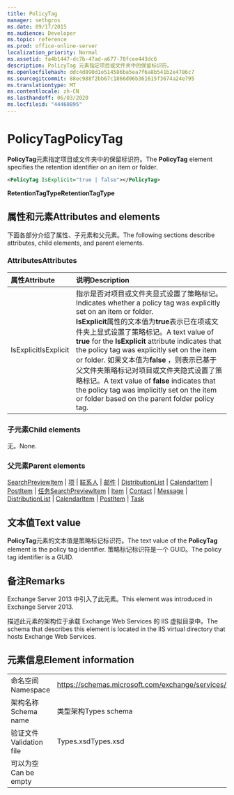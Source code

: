 ```yaml
---
title: PolicyTag
manager: sethgros
ms.date: 09/17/2015
ms.audience: Developer
ms.topic: reference
ms.prod: office-online-server
localization_priority: Normal
ms.assetid: fa4b1447-dc7b-47ad-a677-78fcee443dc6
description: PolicyTag 元素指定项目或文件夹中的保留标识符。
ms.openlocfilehash: ddc4d890d1e514586ba5ea7f6a8b541b2e4786c7
ms.sourcegitcommit: 88ec988f2bb67c1866d06b361615f3674a24e795
ms.translationtype: MT
ms.contentlocale: zh-CN
ms.lasthandoff: 06/03/2020
ms.locfileid: "44460895"
---
```

# <a name="policytag"></a><span data-ttu-id="c1920-103">PolicyTag</span><span class="sxs-lookup"><span data-stu-id="c1920-103">PolicyTag</span></span>

<span data-ttu-id="c1920-104">**PolicyTag**元素指定项目或文件夹中的保留标识符。</span><span class="sxs-lookup"><span data-stu-id="c1920-104">The **PolicyTag** element specifies the retention identifier on an item or folder.</span></span> 
  
```xml
<PolicyTag IsExplicit="true | false"></PolicyTag>
```

 <span data-ttu-id="c1920-105">**RetentionTagType**</span><span class="sxs-lookup"><span data-stu-id="c1920-105">**RetentionTagType**</span></span>
## <a name="attributes-and-elements"></a><span data-ttu-id="c1920-106">属性和元素</span><span class="sxs-lookup"><span data-stu-id="c1920-106">Attributes and elements</span></span>

<span data-ttu-id="c1920-107">下面各部分介绍了属性、子元素和父元素。</span><span class="sxs-lookup"><span data-stu-id="c1920-107">The following sections describe attributes, child elements, and parent elements.</span></span>
  
### <a name="attributes"></a><span data-ttu-id="c1920-108">Attributes</span><span class="sxs-lookup"><span data-stu-id="c1920-108">Attributes</span></span>

|<span data-ttu-id="c1920-109">**属性**</span><span class="sxs-lookup"><span data-stu-id="c1920-109">**Attribute**</span></span>|<span data-ttu-id="c1920-110">**说明**</span><span class="sxs-lookup"><span data-stu-id="c1920-110">**Description**</span></span>|
|:-----|:-----|
|<span data-ttu-id="c1920-111">IsExplicit</span><span class="sxs-lookup"><span data-stu-id="c1920-111">IsExplicit</span></span>  <br/> |<span data-ttu-id="c1920-112">指示是否对项目或文件夹显式设置了策略标记。</span><span class="sxs-lookup"><span data-stu-id="c1920-112">Indicates whether a policy tag was explicitly set on an item or folder.</span></span>  <br/> <span data-ttu-id="c1920-113">**IsExplicit**属性的文本值为**true**表示已在项或文件夹上显式设置了策略标记。</span><span class="sxs-lookup"><span data-stu-id="c1920-113">A text value of **true** for the **IsExplicit** attribute indicates that the policy tag was explicitly set on the item or folder.</span></span> <span data-ttu-id="c1920-114">如果文本值为**false** ，则表示已基于父文件夹策略标记对项目或文件夹隐式设置了策略标记。</span><span class="sxs-lookup"><span data-stu-id="c1920-114">A text value of **false** indicates that the policy tag was implicitly set on the item or folder based on the parent folder policy tag.</span></span>  <br/> |
   
### <a name="child-elements"></a><span data-ttu-id="c1920-115">子元素</span><span class="sxs-lookup"><span data-stu-id="c1920-115">Child elements</span></span>

<span data-ttu-id="c1920-116">无。</span><span class="sxs-lookup"><span data-stu-id="c1920-116">None.</span></span>
  
### <a name="parent-elements"></a><span data-ttu-id="c1920-117">父元素</span><span class="sxs-lookup"><span data-stu-id="c1920-117">Parent elements</span></span>

<span data-ttu-id="c1920-118">[SearchPreviewItem](searchpreviewitem.md)  | [项](item.md)  | [联系人](contact.md)  | [邮件](message-ex15websvcsotherref.md)  | [DistributionList](distributionlist.md)  | [CalendarItem](calendaritem.md)  | [PostItem](postitem.md)  | [任务](task.md)</span><span class="sxs-lookup"><span data-stu-id="c1920-118">[SearchPreviewItem](searchpreviewitem.md) | [Item](item.md) | [Contact](contact.md) | [Message](message-ex15websvcsotherref.md) | [DistributionList](distributionlist.md) | [CalendarItem](calendaritem.md) | [PostItem](postitem.md) | [Task](task.md)</span></span>
  
## <a name="text-value"></a><span data-ttu-id="c1920-119">文本值</span><span class="sxs-lookup"><span data-stu-id="c1920-119">Text value</span></span>

<span data-ttu-id="c1920-120">**PolicyTag**元素的文本值是策略标记标识符。</span><span class="sxs-lookup"><span data-stu-id="c1920-120">The text value of the **PolicyTag** element is the policy tag identifier.</span></span> <span data-ttu-id="c1920-121">策略标记标识符是一个 GUID。</span><span class="sxs-lookup"><span data-stu-id="c1920-121">The policy tag identifier is a GUID.</span></span> 
  
## <a name="remarks"></a><span data-ttu-id="c1920-122">备注</span><span class="sxs-lookup"><span data-stu-id="c1920-122">Remarks</span></span>

<span data-ttu-id="c1920-123">Exchange Server 2013 中引入了此元素。</span><span class="sxs-lookup"><span data-stu-id="c1920-123">This element was introduced in Exchange Server 2013.</span></span>
  
<span data-ttu-id="c1920-124">描述此元素的架构位于承载 Exchange Web Services 的 IIS 虚拟目录中。</span><span class="sxs-lookup"><span data-stu-id="c1920-124">The schema that describes this element is located in the IIS virtual directory that hosts Exchange Web Services.</span></span>
  
## <a name="element-information"></a><span data-ttu-id="c1920-125">元素信息</span><span class="sxs-lookup"><span data-stu-id="c1920-125">Element information</span></span>

|||
|:-----|:-----|
|<span data-ttu-id="c1920-126">命名空间</span><span class="sxs-lookup"><span data-stu-id="c1920-126">Namespace</span></span>  <br/> |https://schemas.microsoft.com/exchange/services/2006/types  <br/> |
|<span data-ttu-id="c1920-127">架构名称</span><span class="sxs-lookup"><span data-stu-id="c1920-127">Schema name</span></span>  <br/> |<span data-ttu-id="c1920-128">类型架构</span><span class="sxs-lookup"><span data-stu-id="c1920-128">Types schema</span></span>  <br/> |
|<span data-ttu-id="c1920-129">验证文件</span><span class="sxs-lookup"><span data-stu-id="c1920-129">Validation file</span></span>  <br/> |<span data-ttu-id="c1920-130">Types.xsd</span><span class="sxs-lookup"><span data-stu-id="c1920-130">Types.xsd</span></span>  <br/> |
|<span data-ttu-id="c1920-131">可以为空</span><span class="sxs-lookup"><span data-stu-id="c1920-131">Can be empty</span></span>  <br/> ||
   

